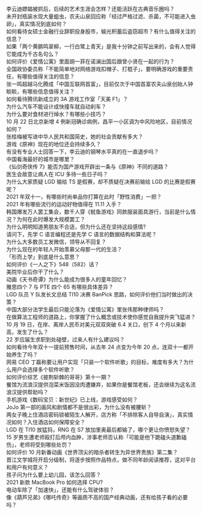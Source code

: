 李云迪嫖娼被抓后，后续的艺术生涯会怎样？还能活跃在古典音乐圈吗？  
未开封瓶装水现大量蛆虫，农夫山泉回应称「经过严格过滤、杀菌，不可能进入虫卵」，真实情况到底如何？  
如何看待女硕士金融行业辞职投身股市，输光积蓄后盗窃超市？有什么值得关注的信息？  
如果「两个黄鹂鸣翠柳，一行白鹭上青天」是我十分钟之前写出来的，会有人觉得它能成为千古名句么？  
如何评价《爱情公寓》里面胡一菲在诺澜出国后跟曾小贤在一起的行为？  
全国政协委员称「不能简单地对网络游戏扣帽子、打棍子」，要明确游戏的重要责任，有哪些值得关注的信息？  
张一鸣超越马化腾成「中国互联网首富」，目前仅次于中国首富农夫山泉创始人钟睒睒，有哪些信息值得关注？  
如何看待腾讯新成立的 3A 游戏工作室「天美 F1」？  
为什么汽车不能设计成快撞车就自动刹车？  
为什么要对食材进行焯水？有哪些小技巧？  
10 月 22 日北京新增 4 例新冠确诊病例，昌平一小区调为中风险地区，目前情况如何？  
张桂梅被写进中华人民共和国简史，她的社会贡献有多大？  
游戏《原神》现在的地位还会持续多久？  
有没有专业人士回答一下，李云迪的钢琴水平真的在一直退步吗？  
中国看海最好的城市是哪里？  
《仙剑奇侠传 7》能否为国产游戏开辟出一条与《原神》不同的道路？  
医生会故意让病人在 ICU 多待一些日子吗？  
为什么大家质疑 LGD 输给 TS 是假赛，却不质疑在决赛前输给 LGD 的比赛是假赛呢？  
2021 年双十一，有哪些时尚单品你打算在此时「野性消费」一把？  
2021 年有哪些流行的运动好物值得在 11.11 入手？  
韩国爆发万人罢工集会，数千人穿《鱿鱼游戏》同款服装面具游行，当前是什么情况？为何在此时爆发大规模罢工？  
为什么明明知道男朋友不合适，但为什么还在坚持这段感情?  
请问下，先学 C 语言编程还是先学 C 语言的数据结构和算法呢？  
为什么大多数员工发微信，领导从不回复？  
为什么现在的年轻人开始羡慕父母那一代的生活？  
「形而上学」到底是什么意思？  
如何评价《一人之下》548（582）话？  
美院毕业后你干了什么？  
动画《天书奇谭》为什么能成为很多人的童年回忆？  
雅思四个 7 与 PTE 四个 65 有哪些具体差异？  
LGD 队员 Y 队发长文总结 TI10 决赛 BanPick 思路，如何评价他们当时做出的决策？  
中国大部分法学生最后只能沦落为《爱情公寓》里张伟那种律师吗？  
在做算法工程师的道路上，你掌握了什么概念或技术使你感觉自我提升突飞猛进？  
10 月 19 日，在岸、离岸人民币对美元双双突破 6.4 关口，创下 4 个月以来新高，发生了什么？  
22 岁应届生求职到处碰壁，过来人有什么建议吗？  
如何看待今年双十一提前预售时间，从去年 24 点变为今年 20 点，连双十一都开始养生了吗？  
网易 CEO 丁磊称要让用户实现「只装一个软件听歌」的目标，难度有多大？为什么用户会选择多个软件听歌？  
如何评价综艺《披荆斩棘的哥哥》第十一期？  
餐馆为流浪汉提供泡菜米饭因没肉遭嫌弃，如果你是餐馆老板，还会继续为这名流浪汉提供帮助吗？  
手机游戏《数码宝贝：新世纪》已上线，游戏感受如何？  
JoJo 第一部的画风和剧情都不是很出彩，为什么没有被腰斩？  
两女子晚上住酒店密码锁被陌生人解开，店方称「不排除客人自导自演」，真实情况如何？入住酒店如何保障安全？  
LGD 在 TI10 放猛犸，RNG 在 S7 放加里奥最后都输了，哪个更让你愤怒失望？  
15 岁男生遭老师殴打后颅内血肿，涉事老师否认称「可能是他下跪磕头道歉磕伤」，老师将受到哪些处罚？  
如何评价 10 月新番动画《世界顶尖的暗杀者转生为异世界贵族》第二集？  
晋江文学城将开启分级制，将逐步按照作品特点，做不同年龄阅读推荐，这对平台和用户有何意义？  
孩子问为什么要上幼儿园，该怎么回答？  
2021 新款 MacBook Pro 如何选择 CPU?  
电动车除了「加速快」，还能有什么驾驶体验？  
像《葫芦兄弟》《哪吒传奇》等画质不高的国产经典动画，还有给孩子看的必要吗？  
